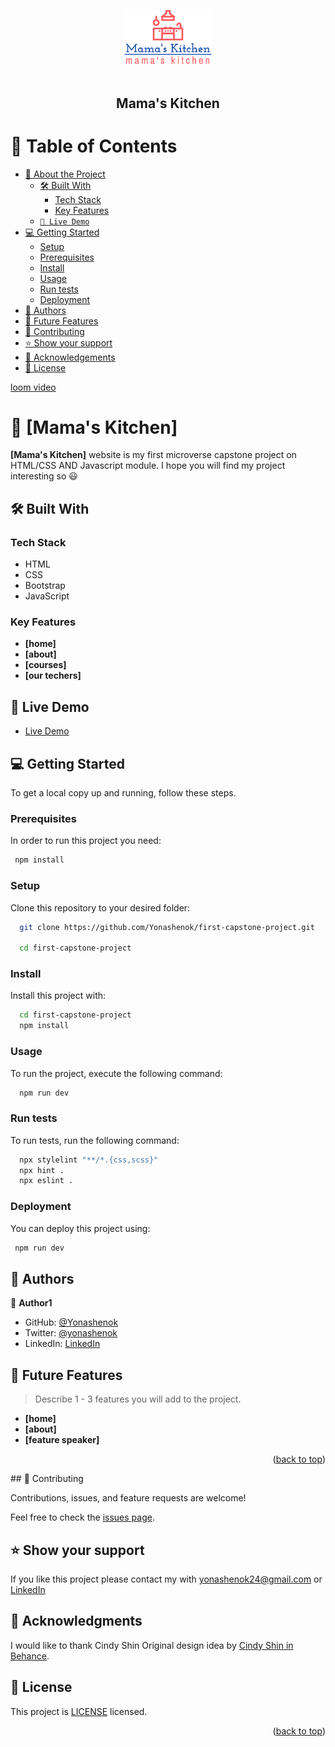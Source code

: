 <a name="readme-top"></a>

<!--
HOW TO USE:
This is an example of how you may give instructions on setting up your project locally.

Modify this file to match your project and remove sections that don't apply.

REQUIRED SECTIONS:
- Table of Contents
- About the Project
  - Built With
  - Live Demo
- Getting Started
- Authors
- Future Features
- Contributing
- Show your support
- Acknowledgements
- License

OPTIONAL SECTIONS:
- FAQ

After you're finished please remove all the comments and instructions!
-->

<div align="center">
  <!-- You are encouraged to replace this logo with your own! Otherwise you can also remove it. -->
  <img src="./assets/imgs/mamas-kitchen.png" alt="logo" width="140"  height="auto" />
  <br/>
  <br/>
  <h2><b>Mama's Kitchen</b></h2>

</div>

<!-- TABLE OF CONTENTS -->

# 📗 Table of Contents

- [📖 About the Project](#about-project)
  - [🛠 Built With](#builtWith)
    - [Tech Stack](#tech-stack)
    - [Key Features](#key-features)
  - [`🚀 Live Demo`](#live-demo)
- [💻 Getting Started](#getting-started)
  - [Setup](#setup)
  - [Prerequisites](#prerequisites)
  - [Install](#install)
  - [Usage](#usage)
  - [Run tests](#run-tests)
  - [Deployment](#deployment)
- [👥 Authors](#authors)
- [🔭 Future Features](#future-features)
- [🤝 Contributing](#contributing)
- [⭐️ Show your support](#support)
- [🙏 Acknowledgements](#acknowledgements)
- [📝 License](#license)

<!-- PROJECT DESCRIPTION -->

[loom video]()

# 📖 [Mama's Kitchen] <a name="about-project"></a>

>

**[Mama's Kitchen]** website is my first microverse capstone project on HTML/CSS AND Javascript module. I hope you will find my project interesting so 😃

## 🛠 Built With <a name="builtWith"></a>

### Tech Stack <a name="tech-stack"></a>

>

- HTML
- CSS
- Bootstrap
- JavaScript

<!-- Features -->

### Key Features <a name="key-features"></a>

>

- **[home]**
- **[about]**
- **[courses]**
- **[our techers]**

<!-- LIVE DEMO -->

## 🚀 Live Demo <a name="live-demo"></a>

>

- [Live Demo](https://yonashenok.github.io/first-capstone-project/)

<!-- GETTING STARTED -->

## 💻 Getting Started <a name="getting-started"></a>

To get a local copy up and running, follow these steps.

### Prerequisites

In order to run this project you need:

>

```sh
 npm install
```

### Setup

Clone this repository to your desired folder:

```sh
  git clone https://github.com/Yonashenok/first-capstone-project.git

  cd first-capstone-project
```

### Install

Install this project with:

```sh
  cd first-capstone-project
  npm install
```

### Usage

To run the project, execute the following command:

```sh
  npm run dev
```

>

### Run tests

To run tests, run the following command:

```sh
  npx stylelint "**/*.{css,scss}"
  npx hint .
  npx eslint .
```

>

### Deployment

You can deploy this project using:

```sh
 npm run dev
```

<!-- AUTHORS -->

## 👥 Authors <a name="authors"></a>

>

👤 **Author1**

- GitHub: [@Yonashenok](https://github.com/yonashenok)
- Twitter: [@yonashenok](https://twitter.com/YonasHenok3)
- LinkedIn: [LinkedIn](https://www.linkedin.com/in/yonas-henok-996a26217)

>

<!-- FUTURE FEATURES -->

## 🔭 Future Features <a name="future-features"></a>

> Describe 1 - 3 features you will add to the project.

- **[home]**
- **[about]**
- **[feature speaker]**

<p align="right">(<a href="#readme-top">back to top</a>)</p>
## 🤝 Contributing <a name="contributing"></a>

Contributions, issues, and feature requests are welcome!

Feel free to check the [issues page](../../issues/).

<!-- SUPPORT -->

## ⭐️ Show your support <a name="support"></a>

>

If you like this project please contact my with yonashenok24@gmail.com or [LinkedIn](https://www.linkedin.com/in/yonas-henok-996a26217)

<!-- ACKNOWLEDGEMENTS -->

## 🙏 Acknowledgments <a name="acknowledgements"></a>

>

I would like to thank Cindy Shin Original design idea by [Cindy Shin in Behance](https://www.behance.net/gallery/29845175/CC-Global-Summit-2015).

<!-- FAQ (optional) -->

<!-- LICENSE -->

## 📝 License <a name="license"></a>

This project is [LICENSE](./LICENSE) licensed.

<p align="right">(<a href="#readme-top">back to top</a>)</p>
